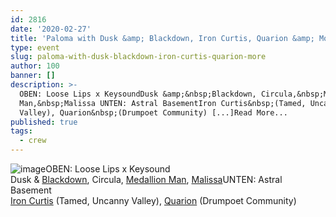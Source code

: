 ```yaml
---
id: 2816
date: '2020-02-27'
title: 'Paloma with Dusk &amp; Blackdown, Iron Curtis, Quarion &amp; More - Loose Lips'
type: event
slug: paloma-with-dusk-blackdown-iron-curtis-quarion-more
author: 100
banner: []
description: >-
  OBEN: Loose Lips x KeysoundDusk &amp;&nbsp;Blackdown, Circula,&nbsp;Medallion
  Man,&nbsp;Malissa UNTEN: Astral BasementIron Curtis&nbsp;(Tamed, Uncanny
  Valley), Quarion&nbsp;(Drumpoet Community) [...]Read More...
published: true
tags:
  - crew
---
```

![image](../undefined)OBEN: Loose Lips x Keysound  
Dusk & [Blackdown](https://www.residentadvisor.net/dj/blackdown), Circula, [Medallion Man](https://www.residentadvisor.net/dj/medallionman), [Malissa](https://www.residentadvisor.net/dj/malissa-uk)UNTEN: Astral Basement  
[Iron Curtis](https://www.residentadvisor.net/dj/ironcurtis) (Tamed, Uncanny Valley), [Quarion](https://www.residentadvisor.net/dj/quarion) (Drumpoet Community)